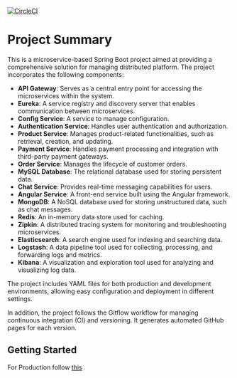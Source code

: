 [![CircleCI](https://dl.circleci.com/status-badge/img/circleci/MgvxEwdpnJ3irCvVZbs4M2/6mxMGr251EXuYKkuQNrzHn/tree/circleci-project-setup.svg?style=svg&circle-token=c3bff6da9f705c694ae54f87d58e69f857234eb2)](https://dl.circleci.com/status-badge/redirect/circleci/MgvxEwdpnJ3irCvVZbs4M2/6mxMGr251EXuYKkuQNrzHn/tree/circleci-project-setup)

# Project Summary

This is a microservice-based Spring Boot project aimed at providing a comprehensive solution for managing distributed platform.
The project incorporates the following components:

- **API Gateway**: Serves as a central entry point for accessing the microservices within the system.
- **Eureka**: A service registry and discovery server that enables communication between microservices.
- **Config Service**: A service to manage configuration.
- **Authentication Service**: Handles user authentication and authorization.
- **Product Service**: Manages product-related functionalities, such as retrieval, creation, and updating.
- **Payment Service**: Handles payment processing and integration with third-party payment gateways.
- **Order Service**: Manages the lifecycle of customer orders.
- **MySQL Database**: The relational database used for storing persistent data.
- **Chat Service**: Provides real-time messaging capabilities for users.
- **Angular Service**: A front-end service built using the Angular framework.
- **MongoDB**: A NoSQL database used for storing unstructured data, such as chat messages.
- **Redis**: An in-memory data store used for caching.
- **Zipkin**: A distributed tracing system for monitoring and troubleshooting microservices.
- **Elasticsearch**: A search engine used for indexing and searching data.
- **Logstash**: A data pipeline tool used for collecting, processing, and forwarding logs and metrics.
- **Kibana**: A visualization and exploration tool used for analyzing and visualizing log data.

The project includes YAML files for both production and development environments, allowing easy configuration and deployment in different settings.

In addition, the project follows the Gitflow workflow for managing continuous integration (CI) and versioning. It generates automated GitHub pages for each version.

## Getting Started

For Production follow [this](./command.md)

